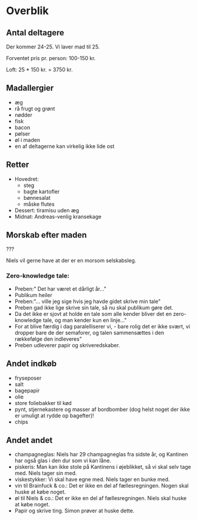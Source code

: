 # Overblik

## Antal deltagere

Der kommer 24-25.  Vi laver mad til 25.

Forventet pris pr. person: 100-150 kr.

Loft: 25 * 150 kr. = 3750 kr.


## Madallergier

+ æg
+ rå frugt og grønt
+ nødder
+ fisk
+ bacon
+ pølser
+ øl i maden
+ en af deltagerne kan virkelig ikke lide ost


## Retter

+ Hovedret:
  + steg
  + bagte kartofler
  + bønnesalat
  + måske flutes
+ Dessert: tiramisu uden æg
+ Midnat: Andreas-venlig kransekage


## Morskab efter maden

???

Niels vil gerne have at der er en morsom selskabsleg.

### Zero-knowledge tale:
+ Preben:" Det har været et dårligt år..."
+ Publikum heiler
+ Preben:"... ville jeg sige hvis jeg havde gidet skrive min tale"
+ Preben gad ikke lige skrive sin tale, så nu skal publikum gøre det.
+ Da det ikke er sjovt at holde en tale som alle kender bliver det en zero-knowledge tale, og man kender kun en linje..."
+ For at blive færdig i dag paralelliserer vi, - bare rolig det er ikke svært, vi dropper bare de der semaforer, og talen sammensættes i den rækkefølge den indleveres"
+ Preben udleverer papir og skriveredskaber.


## Andet indkøb

+ fryseposer
+ salt
+ bagepapir
+ olie
+ store foliebakker til kød
+ pynt, stjernekastere og masser af bordbomber (dog helst noget der ikke er
  umuligt at rydde op bagefter)!
+ chips


## Andet andet

+ champagneglas: Niels har 29 champagneglas fra sidste år, og Kantinen har også
  glas i den dur som vi kan låne.
+ piskeris: Man kan ikke stole på Kantinens i øjeblikket, så vi skal selv tage
  med.  Niels tager sin med.
+ viskestykker: Vi skal have egne med.  Niels tager en bunke med.
+ vin til Brainfuck & co.: Det er ikke en del af fællesregningen.  Nogen skal
  huske at købe noget.
+ øl til Niels & co.: Det er ikke en del af fællesregningen.  Niels skal
  huske at købe noget.
+ Papir og skrive ting. Simon prøver at huske dette.
